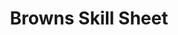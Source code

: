 ---
title: Browns Skill Sheet
summary: 
tags:
- Browns Documents
date: 

authors:
  - lenka
# Optional external URL for project (replaces project detail page).
external_link: "https://uob.sharepoint.com/:x:/r/teams/grp-ggy-postgrad/_layouts/15/Doc.aspx?sourcedoc=%7B4910B421-2AC3-4F43-802A-9D94A5456366%7D&file=Browns%20Skills%20Sheet%202021.xlsx&action=default&mobileredirect=true"

image:
  caption: 
  focal_point: Smart

links:

url_code: ""
url_pdf: ""
url_slides: ""
url_video: ""

# Slides (optional).
#   Associate this project with Markdown slides.
#   Simply enter your slide deck's filename without extension.
#   E.g. `slides = "example-slides"` references `content/slides/example-slides.md`.
#   Otherwise, set `slides = ""`.
slides: 
---